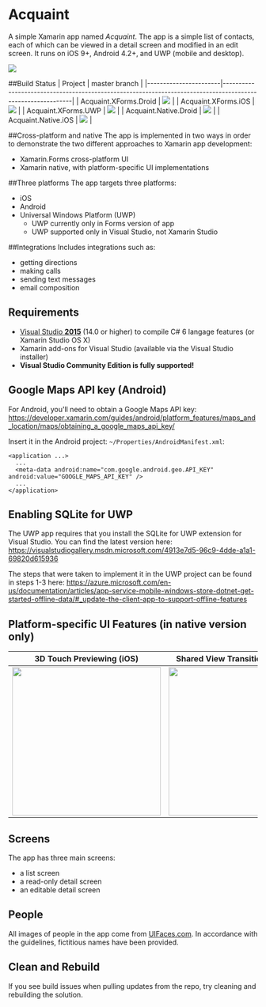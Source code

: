 # Acquaint

A simple Xamarin app named *Acquaint*. The app is a simple list of contacts, each of which can be viewed in a detail screen and modified in an edit screen. It runs on iOS 9+, Android 4.2+, and UWP (mobile and desktop).

<img src="https://github.com/xamarinhq/app-acquaint/blob/master/Screenshots/AllScreens_AllPlatforms.jpg" />

##Build Status
| Project               | master branch                                                                                              |
|-----------------------|------------------------------------------------------------------------------------------------------------|
| Acquaint.XForms.Droid | <img src="https://devops-mobile.visualstudio.com/_apis/public/build/definitions/7e091af6-0350-49cc-aee7-453edbd72186/3/badge" /> |
| Acquaint.XForms.iOS   | <img src="https://devops-mobile.visualstudio.com/_apis/public/build/definitions/7e091af6-0350-49cc-aee7-453edbd72186/4/badge" /> |
| Acquaint.XForms.UWP   | <img src="https://josau.visualstudio.com/_apis/public/build/definitions/ff9dfce3-f143-428a-9694-2fa649920fc5/5/badge" /> |
| Acquaint.Native.Droid | <img src="https://devops-mobile.visualstudio.com/_apis/public/build/definitions/7e091af6-0350-49cc-aee7-453edbd72186/2/badge" /> |
| Acquaint.Native.iOS   | <img src="https://devops-mobile.visualstudio.com/_apis/public/build/definitions/7e091af6-0350-49cc-aee7-453edbd72186/1/badge" /> |

##Cross-platform and native
The app is implemented in two ways in order to demonstrate the two different approaches to Xamarin app development:
* Xamarin.Forms cross-platform UI
* Xamarin native, with platform-specific UI implementations

##Three platforms
The app targets three platforms:
* iOS
* Android
* Universal Windows Platform (UWP)
    * UWP currently only in Forms version of app
    * UWP supported only in Visual Studio, not Xamarin Studio
    
##Integrations
Includes integrations such as:
* getting directions
* making calls
* sending text messages
* email composition

## Requirements
* [Visual Studio __2015__](https://www.visualstudio.com/en-us/products/vs-2015-product-editions.aspx) (14.0 or higher) to compile C# 6 langage features (or Xamarin Studio OS X)
* Xamarin add-ons for Visual Studio (available via the Visual Studio installer)
* __Visual Studio Community Edition is fully supported!__

## Google Maps API key (Android)
For Android, you'll need to obtain a Google Maps API key:
https://developer.xamarin.com/guides/android/platform_features/maps_and_location/maps/obtaining_a_google_maps_api_key/

Insert it in the Android project: `~/Properties/AndroidManifest.xml`:

    <application ...>
      ...
      <meta-data android:name="com.google.android.geo.API_KEY" android:value="GOOGLE_MAPS_API_KEY" />
      ...
    </application>

## Enabling SQLite for UWP

The UWP app requires that you install the SQLite for UWP extension for Visual Studio. You can find the latest version here:
https://visualstudiogallery.msdn.microsoft.com/4913e7d5-96c9-4dde-a1a1-69820d615936

The steps that were taken to implement it in the UWP project can be found in steps 1-3 here:
https://azure.microsoft.com/en-us/documentation/articles/app-service-mobile-windows-store-dotnet-get-started-offline-data/#_update-the-client-app-to-support-offline-features

## Platform-specific UI Features (in native version only)
| 3D Touch Previewing (iOS) | Shared View Transitions (Android) |
| --- | --- |
| <img src="https://github.com/xamarinhq/app-acquaint/blob/master/Screenshots/Acquaint_N_3DTouch.gif" width="300" /> | <img src="https://github.com/xamarinhq/app-acquaint/blob/master/Screenshots/Acquaint_N_SharedViewTransitions.gif" width="300" /> |


## Screens

The app has three main screens:
* a list screen
* a read-only detail screen
* an editable detail screen

## People

All images of people in the app come from [UIFaces.com](http://uifaces.com/authorized). In accordance with the guidelines, fictitious names have been provided. 

## Clean and Rebuild
If you see build issues when pulling updates from the repo, try cleaning and rebuilding the solution.
